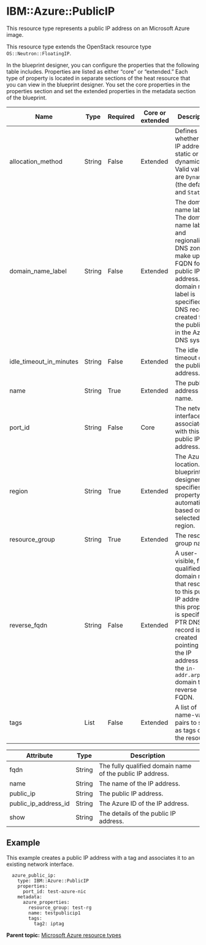 # IBM::Azure::PublicIP

This resource type represents a public IP address on an Microsoft Azure image.

This resource type extends the OpenStack resource type `OS::Neutron::FloatingIP`.

In the blueprint designer, you can configure the properties that the following table includes. Properties are listed as either “core” or “extended.” Each type of property is located in separate sections of the heat resource that you can view in the blueprint designer. You set the core properties in the properties section and set the extended properties in the metadata section of the blueprint.

|Name|Type|Required|Core or extended|Description|
|----|----|--------|----------------|-----------|
|allocation\_method|String|False|Extended|Defines whether the IP address is static or dynamic. Valid values are `Dynamic` \(the default\) and `Static`.|
|domain\_name\_label|String|False|Extended|The domain name label. The domain name label and regionalized DNS zone make up the FQDN for the public IP address. If a domain name label is specified, a DNS record is created for the public IP in the Azure DNS system.|
|idle\_timeout\_in\_minutes|String|False|Extended|The idle timeout of the public IP address.|
|name|String|True|Extended|The public IP address name.|
|port\_id|String|False|Core|The network interface to associate with this public IP address.|
|region|String|True|Extended|The Azure location. The blueprint designer specifies this property automatically, based on the selected region.|
|resource\_group|String|True|Extended|The resource group name.|
|reverse\_fqdn|String|False|Extended|A user-visible, fully qualified domain name that resolves to this public IP address. If this property is specified, a PTR DNS record is created pointing from the IP address in the `in-addr.arpa` domain to the reverse FQDN.|
|tags|List|False|Extended|A list of name-value pairs to set as tags on the resource.|

|Attribute|Type|Description|
|---------|----|-----------|
|fqdn|String|The fully qualified domain name of the public IP address.|
|name|String|The name of the IP address.|
|public\_ip|String|The public IP address.|
|public\_ip\_address\_id|String|The Azure ID of the IP address.|
|show|String|The details of the public IP address.|

## Example

This example creates a public IP address with a tag and associates it to an existing network interface.

```
  azure_public_ip:
    type: IBM::Azure::PublicIP
    properties:
      port_id: test-azure-nic
    metadata:
      azure_properties:
        resource_group: test-rg
        name: testpublicip1
        tags:
          tag2: iptag
```

**Parent topic:** [Microsoft Azure resource types](../../com.ibm.edt.heat.reference.doc/topics/ref_heat_types_azure_ov.md)

